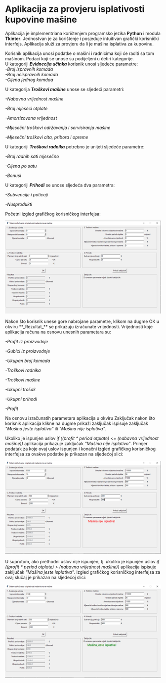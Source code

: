 # Aplikacija za provjeru isplativosti kupovine mašine

Aplikacija je implementriana korištenjem programsko jezika **Python** i modula **Tkinter**. Jednostvan je za korištenje i posjeduje intuitivan grafički korisnički interfejs. Aplikacija služi za provjeru da li je mašina isplativa za kupovinu. 

Korisnik aplikacija unosi podatke o mašini i radnicima koji će raditi sa tom mašinom. Podaci koji se unose su podijeljeni u četiri kategorije.  
U kategoriji **_Evidnecija učinka_** korisnik unosi sljedeće parametre:  
  _-Broj ispravnih komada_  
  _-Broj neispravnih komada_  
  _-Cijena jednog komdaa_  

U kategorija **_Troškovi mašine_** unose se sljedeći parametri:

  _-Nabavna vrijednost mašine_
  
  _-Broj mjeseci otplate_
  
  _-Amortizovana vrijednost_
  
  _-Mjesečni troškovi održavanja i servisiranja mašine_
  
  _-Mjesečni troškovi alta, pribora i opreme_
  
U kategoriji **_Troškovi radnika_** potrebno je unijeti sljedeće parametre:

  _-Broj radnih sati mjesečno_
  
  _-Cijena po satu_
  
  _-Bonusi_
  
U kategoriji **_Prihodi_** se unose sljedeća dva parametra:
  
  _-Subvencije i poticaji_
  
  _-Nusprodukti_
  

Početni izgled grafičkog korisničkog interfejsa:
<p align="left">
  <img src="https://raw.githubusercontent.com/velidp/Aplikacija-za-provjeru-isplativosti-kupovine-masine/master/Slike/GUI%201.png" width="800">
</p>
Nakon što korisnik unese gore nabrojane parametre, klikom na dugme OK u okviru **_Rezultat_** se prikazuju izračunate vrijednosti.
Vrijednosti koje aplikacija računa na osnovu unesnih parametara su:





  _-Profit iz proizvodnje_
  
  _-Gubici iz proizvodnje_
  
  _-Ukupan broj komada_
  
  _-Troškovi radnika_
  
  _-Troškovi mašine_
  
  _-Ukupni trošak_
  
  _-Ukupni prihodi_
  
  _-Profit_

Na osnovu izračunatih parametara aplikacija u okviru Zaključak nakon što korisnik aplikacija klikne na dugme prikaži zaključak ispisuje zaključak _"Mašina jeste isplativa"_ ili _"Mašina nije isplativa"_.

Ukoliko je ispunjen uslov _if ((profit * period otplate) <= (nabavna vrijednost mašine))_ aplikacija prikazuje zaključak _"Mašina nije isplativa"_.
Primjer podatak za koje ovaj uslov ispunjen i konačni izgled grafičkog korisničkog interfejsa za ovakve podatke je prikazan na sljedećoj slici:
<p align="left">
  <img src="https://raw.githubusercontent.com/velidp/Aplikacija-za-provjeru-isplativosti-kupovine-masine/master/Slike/GUI2.png" width="800">
</p>


U suprotom, ako prethodni uslov nije ispunjen, tj. ukoliko je ispunjen uslov _if ((profit * period otplate) > (nabavna vrijednost mašine))_ aplikacija ispisuje zaključak _"Mašina jeste isplativa"_.
Izgled grafičkog korisničkog interfejsa za ovaj slučaj je prikazan na sljedećoj slici:
<p align="left">
  <img src="https://raw.githubusercontent.com/velidp/Aplikacija-za-provjeru-isplativosti-kupovine-masine/master/Slike/GUI3.png" width="800">
</p>
